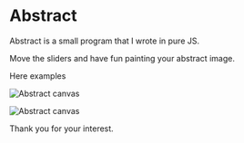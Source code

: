 # Abstract

Abstract is a small program that I wrote in pure JS.

Move the sliders and have fun painting your abstract image.

Here examples

![Abstract canvas](https://github.com/ivovacca/abstract/blob/master/abstract.jpg?raw=true)

![Abstract canvas](https://github.com/ivovacca/abstract/blob/master/abstract_2.jpg?raw=true)




Thank you for your interest.
